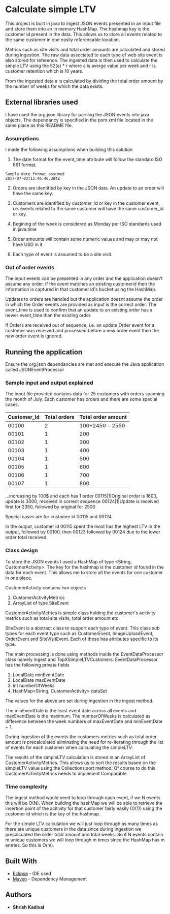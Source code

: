 # Calculate simple LTV

This project is built in java to ingest JSON events presented in an input file and store them into an in memory HashMap. The hashmap key is the customer id present in the data. This allows us to store all events related to the same customer in one easily referencable location. 

Metrics such as site visits and total order amounts are calculated and stored during ingestion. The raw data associated to each type of web site event is also stored for reference. The ingested data is then used to calculate the simple LTV using the 52(a) * r where a is averge value per week and r is customer retention which is 10 years.

From the ingested data a is calculated by dividing the total order amount by the number of weeks for which the data exists.

## External libraries used

I have used the org.json library for parsing the JSON events into java objects. The dependancy is specified in the pom.xml file located in the same place as this README file.

### Assumptions

I made the following assumptions when building this solution

1. The date format for the event_time attribute will follow the standard ISO 861 format.

```
Sample date format assumed
2017-07-03T12:46:46.384Z
```

2. Orders are identified by key in the JSON data. An update to an order will have the same key.

3. Customers are identified by customer_id or key in the customer event, i.e. events related to the same customer will have the same customer_id or key.

4. Begining of the week is considered as Monday per ISO standards used in java.time

5. Order amounts will contain some numeric values and may or may not have USD in it.

6. Each type of event is assumed to be a site visit.

### Out of order events

The input events can be presented in any order and the application doesn't assume any order. If the event matches an existing customerid then the information is captured in that customer id's bucket using the HashMap.

Updates to orders are handled but the application doesnt assume the order in which the Order events are provided as input is the correct order. The event_time is used to confirm that an update to an existing order has a newer event_time than the existing order.

If Orders are received out of sequence, i.e. an update Order event for a customer was received and processed before a new order event then the new order event is ignored.

## Running the application

Ensure the org.json dependancies are met and execute the Java application called JSONEventProcessor

### Sample input and output explained

The input file provided contains data for 25 customers with orders spanning the month of July. Each customer has orders and there are some special cases.

Customer_Id|Total orders|Total order amount
-----|----|----
00100|2|100+2450 = 2550
00101|1|200
00102|1|300
00103|1|400
00104|1|500
00105|1|600
00106|1|700
00107|1|800
...increasing by 100$ and each has 1 order
00115|1|Original order is 1600, update is 3000, received in correct sequence
00124|1|Update is received first for 2350, followed by original for 2500

Special cases are for customer id 00115 and 00124

In the output, customer id 00115 spent the most has the highest LTV in the output, followed by 00100, then 00123 followed by 00124 due to the lower order total received.

### Class design

To store the JSON events I used a HashMap of type <String, CustomerActivity>. The key for the hashmap is the customer id found in the data for each event. This allows me to store all the events for one customer in one place.

CustomerActivity contains two objects 
1. CustomerActivityMetrics
2. ArrayList of type SiteEvent

CustomerActivityMetrics is simple class holding the customer's acitivity metrics such as total site visits, total order amount etc

SiteEvent is a abstract class to support each type of event. This class sub types for each event type such as CustomerEvent, ImageUploadEvent, OrderEvent and SiteVisitEvent. Each of these has attributes specific to its type.

The main processing is done using methods inside the EventDataProcessor class namely ingest and TopXSimpleLTVCustomers. EventDataProcessor has the following private fields

1. LocalDate minEventDate
2. LocalDate maxEventDate
3. int numberOfWeeks
4. HashMap<String, CustomerActivity> dataSet

The values for the above are set during ingestion in the ingest method.

The minEventDate is the least event date across all events and maxEventDate is the maximum. The numberOfWeeks is calculated as difference between the week numbers of maxEventDate and minEventDate + 1. 

During ingestion of the events the customers metrics such as total order amount is precalculated eliminating the need for re-iterating through the list of events for each customer when calculating the simpleLTV.

The results of the simpleLTV calculation is stored in an ArrayList of CustomerActivityMetrics. This allows us to sort the results based on the simpleLTV value using the Collections.sort method. Of course to do this CustomerActivityMetrics needs to implement Comparable.

### Time complexity

The ingest method would need to loop through each event, if we N events this will be O(N). When building the hashMap we will be able to retrieve the insertion point of the acitivity for that customer fairly easily (O(1)) using the customer id which is the key of the hashmap.

For the simple LTV calculation we will just loop through as many times as there are unique customers in the data since during ingestion we precalcuated the order total amount and total weeks. So if N events contain m unique customers we will loop through m times since the HashMap has m entries. So this is O(m).

## Built With

* [Eclipse](http://www.eclipse.org) - IDE used
* [Maven](https://maven.apache.org/) - Dependency Management

## Authors

* **Shrish Kadival** 

